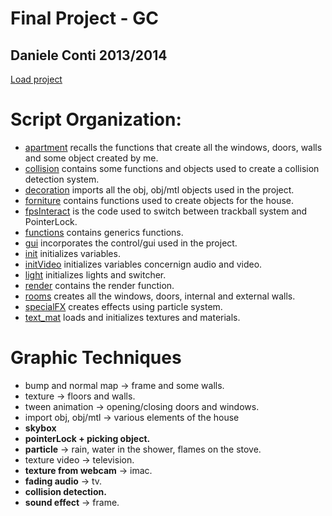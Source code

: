 Final Project - GC
================
Daniele Conti 2013/2014
-----------------------

[Load project](http://denjo.github.io/)

Script Organization:
==================
* [apartment](https://github.com/cvdlab-cg/404036/blob/master/final_project/scripts/apartment.js) recalls the functions that create all the windows, doors, walls and some object created by me.
* [collision](https://github.com/cvdlab-cg/404036/blob/master/final_project/scripts/collision.js) contains some functions and objects used to create a collision detection system.
* [decoration](https://github.com/cvdlab-cg/404036/blob/master/final_project/scripts/decoration.js) imports all the obj, obj/mtl objects used in the project.
* [forniture](https://github.com/cvdlab-cg/404036/blob/master/final_project/scripts/forniture.js) contains functions used to create objects for the house.
* [fpsInteract](https://github.com/cvdlab-cg/404036/blob/master/final_project/scripts/fpsInteract.js) is the code used to switch between trackball system and PointerLock.
* [functions](https://github.com/cvdlab-cg/404036/blob/master/final_project/scripts/functions.js) contains generics functions.
* [gui](https://github.com/cvdlab-cg/404036/blob/master/final_project/scripts/gui.js) incorporates the control/gui used in the project.
* [init](https://github.com/cvdlab-cg/404036/blob/master/final_project/scripts/init.js) initializes variables.
* [initVideo](https://github.com/cvdlab-cg/404036/blob/master/final_project/scripts/initVideo.js) initializes variables concernign audio and video.
* [light](https://github.com/cvdlab-cg/404036/blob/master/final_project/scripts/light.js) initializes lights and switcher.
* [render](https://github.com/cvdlab-cg/404036/blob/master/final_project/scripts/render.js) contains the render function.
* [rooms](https://github.com/cvdlab-cg/404036/blob/master/final_project/scripts/rooms.js) creates all the windows, doors, internal and external walls.
* [specialFX](https://github.com/cvdlab-cg/404036/blob/master/final_project/scripts/specialFX.js) creates effects using particle system.
* [text_mat](https://github.com/cvdlab-cg/404036/blob/master/final_project/scripts/text_mat.js) loads and initializes textures and materials.

Graphic Techniques
==================
* bump and normal map -> frame and some walls.
* texture -> floors and walls.
* tween animation -> opening/closing doors and windows.
* import obj, obj/mtl -> various elements of the house 
* **skybox**
* **pointerLock + picking object.**
* **particle** -> rain, water in the shower, flames on the stove.
* texture video -> television.
* **texture from webcam** -> imac.
* **fading audio** -> tv.
* **collision detection.**
* **sound effect** -> frame.
